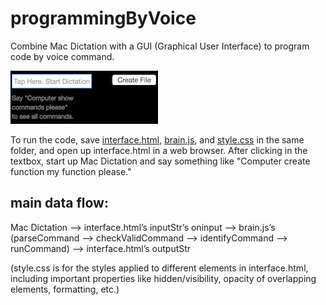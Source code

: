 # programmingByVoice

Combine Mac Dictation with a GUI (Graphical User Interface) to program code by voice command.

![screenshot_GUI.png](https://github.com/hchiam/programmingByVoice/blob/master/screenshot_GUI.png "Combine Mac Dictation with a GUI to program code by voice command.")

To run the code, save [interface.html](https://github.com/hchiam/programmingByVoice/blob/master/interface.html), [brain.js](https://github.com/hchiam/programmingByVoice/blob/master/brain.js), and [style.css](https://github.com/hchiam/programmingByVoice/blob/master/style.css) in the same folder, and open up interface.html in a web browser.
After clicking in the textbox, start up Mac Dictation and say something like "Computer create function my function please."

## main data flow:

Mac Dictation —> interface.html’s inputStr’s oninput —> brain.js’s (parseCommand —> checkValidCommand —> identifyCommand —> runCommand) —> interface.html’s outputStr

(style.css is for the styles applied to different elements in interface.html, including important properties like hidden/visibility, opacity of overlapping elements, formatting, etc.)